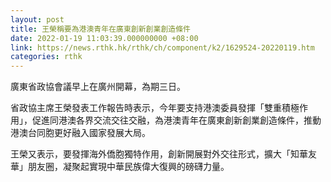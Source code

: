 ```yaml
---
layout: post
title: 王榮稱要為港澳青年在廣東創新創業創造條件
date: 2022-01-19 11:03:39.000000000 +08:00
link: https://news.rthk.hk/rthk/ch/component/k2/1629524-20220119.htm
categories: rthk
---
```


廣東省政協會議早上在廣州開幕，為期三日。

省政協主席王榮發表工作報告時表示，今年要支持港澳委員發揮「雙重積極作用」，促進同港澳各界交流交往交融，為港澳青年在廣東創新創業創造條件，推動港澳台同胞更好融入國家發展大局。

王榮又表示，要發揮海外僑胞獨特作用，創新開展對外交往形式，擴大「知華友華」朋友圈，凝聚起實現中華民族偉大復興的磅礴力量。

